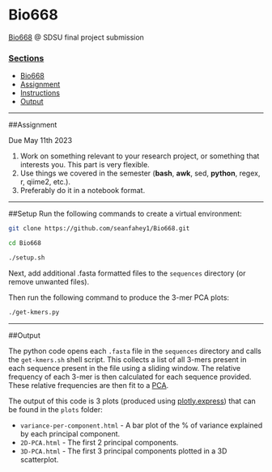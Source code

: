 # Bio668
[Bio668](https://kelleybioinfo.org/algorithms/about/about.php) @ SDSU final project submission

### <u>Sections</u>
- [Bio668](#Bio668)
- [Assignment](##Assignment)
- [Instructions](##Setup)
- [Output](##Output)

<hr>

##Assignment 

Due May 11th 2023

1. Work on something relevant to your research project, or something that interests you. This part is very flexible.
2. Use things we covered in the semester (**bash**, **awk**, sed, **python**, regex, r, qiime2, etc.).
3. Preferably do it in a notebook format.

<hr>

##Setup
Run the following commands to create a virtual environment:

```bash 
git clone https://github.com/seanfahey1/Bio668.git
```

```bash 
cd Bio668
```

```bash 
./setup.sh
```

Next, add additional .fasta formatted files to the `sequences` directory (or remove unwanted files).

Then run the following command to produce the 3-mer PCA plots:

```bash 
./get-kmers.py
```

<hr>

##Output

The python code opens each `.fasta` file in the `sequences` directory and calls the `get-kmers.sh` shell script. This 
collects a list of all 3-mers present in each sequence present in the file using a sliding window. The relative 
frequency of each 3-mer is then calculated for each sequence provided. These relative frequencies are then fit to a 
[PCA](https://scikit-learn.org/stable/modules/generated/sklearn.decomposition.PCA.html). 

The output of this code is 3 plots (produced using [plotly.express](https://plotly.com/python/plotly-express/)) that 
can be found in the `plots` folder:

- `variance-per-component.html` - A bar plot of the % of variance explained by each principal component.
- `2D-PCA.html` - The first 2 principal components.
- `3D-PCA.html` - The first 3 principal components plotted in a 3D scatterplot.
